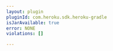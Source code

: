 ```yaml
---
layout: plugin
pluginId: com.heroku.sdk.heroku-gradle
isJarAvailable: true
error: NONE
violations: []

---
```

